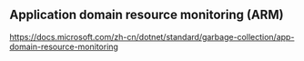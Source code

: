 ## Application domain resource monitoring (ARM) 
https://docs.microsoft.com/zh-cn/dotnet/standard/garbage-collection/app-domain-resource-monitoring